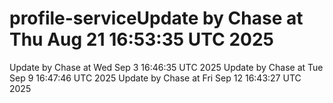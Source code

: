 # profile-serviceUpdate by Chase at Thu Aug 21 16:53:35 UTC 2025
Update by Chase at Wed Sep  3 16:46:35 UTC 2025
Update by Chase at Tue Sep  9 16:47:46 UTC 2025
Update by Chase at Fri Sep 12 16:43:27 UTC 2025
